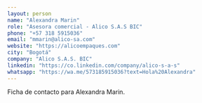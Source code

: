 ```yaml
---
layout: person
name: "Alexandra Marin"
role: "Asesora comercial - Alico S.A.S BIC"
phone: "+57 318 5915036"
email: "mmarin@alico-sa.com"
website: "https://alicoempaques.com"
city: "Bogotá"
company: "Alico S.A.S. BIC"
linkedin: "https://co.linkedin.com/company/alico-s-a-s"
whatsapp: "https://wa.me/573185915036?text=Hola%20Alexandra"
---
```


Ficha de contacto para Alexandra Marin.
